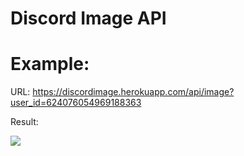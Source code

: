 # Discord Image API

# Example:

URL: https://discordimage.herokuapp.com/api/image?user_id=624076054969188363


Result:

![](https://discordimage.herokuapp.com/api/image?user_id=624076054969188363)
